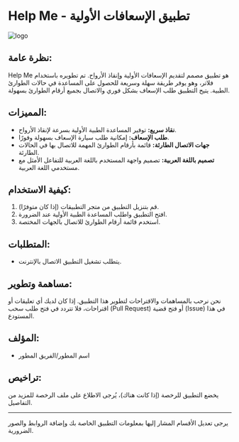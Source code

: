 # Help Me - تطبيق الإسعافات الأولية

![logo](https://github.com/aymanaboelela/Help-Me-App/assets/142680481/61e464b0-3480-4f85-8054-be1dc1023504)


## نظرة عامة:
Help Me هو تطبيق مصمم لتقديم الإسعافات الأولية وإنقاذ الأرواح. تم تطويره باستخدام فلاتر، وهو يوفر طريقة سهلة وسريعة للحصول على المساعدة في حالات الطوارئ الطبية. يتيح التطبيق طلب الإسعاف بشكل فوري والاتصال بجميع أرقام الطوارئ بسهولة.

## المميزات:
- **نقاذ سريع:** توفير المساعدة الطبية الأولية بسرعة لإنقاذ الأرواح.
- **طلب الإسعاف:** إمكانية طلب سيارة الإسعاف بسهولة وفورًا.
- **جهات الاتصال الطارئة:** قائمة بأرقام الطوارئ المهمة للاتصال بها في الحالات الطارئة.
- **تصميم باللغة العربية:** تصميم واجهة المستخدم باللغة العربية للتفاعل الأمثل مع مستخدمي اللغة العربية.

## كيفية الاستخدام:
1. قم بتنزيل التطبيق من متجر التطبيقات (إذا كان متوفرًا).
2. افتح التطبيق واطلب المساعدة الطبية الأولية عند الضرورة.
3. استخدم قائمة أرقام الطوارئ للاتصال بالجهات المختصة.

## المتطلبات:
- يتطلب تشغيل التطبيق الاتصال بالإنترنت.

## مساهمة وتطوير:
نحن نرحب بالمساهمات والاقتراحات لتطوير هذا التطبيق. إذا كان لديك أي تعليقات أو اقتراحات، فلا تتردد في فتح طلب سحب (Pull Request) أو فتح قضية (Issue) في هذا المستودع.

## المؤلف:
- اسم المطور/الفريق المطور

## تراخيص:
يخضع التطبيق للرخصة (إذا كانت هناك)، يُرجى الاطلاع على ملف الرخصة للمزيد من التفاصيل.

---
يرجى تعديل الأقسام المشار إليها بمعلومات التطبيق الخاصة بك وإضافة الروابط والصور الضرورية.
